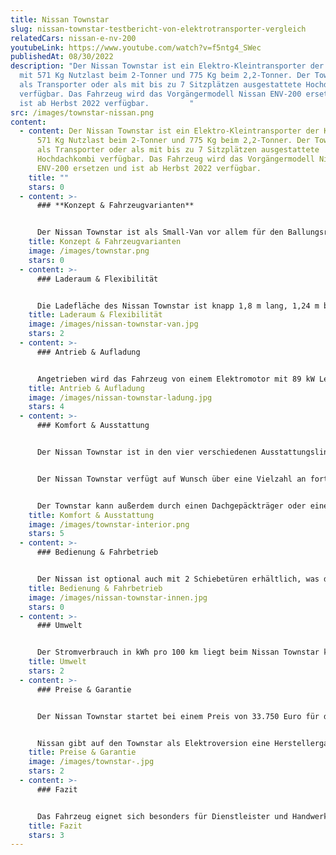 ```yaml
---
title: Nissan Townstar
slug: nissan-townstar-testbericht-von-elektrotransporter-vergleich
relatedCars: nissan-e-nv-200
youtubeLink: https://www.youtube.com/watch?v=f5ntg4_SWec
publishedAt: 08/30/2022
description: "Der Nissan Townstar ist ein Elektro-Kleintransporter der Klasse N1
  mit 571 Kg Nutzlast beim 2-Tonner und 775 Kg beim 2,2-Tonner. Der Townstar ist
  als Transporter oder als mit bis zu 7 Sitzplätzen ausgestattete Hochdachkombi
  verfügbar. Das Fahrzeug wird das Vorgängermodell Nissan ENV-200 ersetzen und
  ist ab Herbst 2022 verfügbar.         "
src: /images/townstar-nissan.png
content:
  - content: Der Nissan Townstar ist ein Elektro-Kleintransporter der Klasse N1 mit
      571 Kg Nutzlast beim 2-Tonner und 775 Kg beim 2,2-Tonner. Der Townstar ist
      als Transporter oder als mit bis zu 7 Sitzplätzen ausgestattete
      Hochdachkombi verfügbar. Das Fahrzeug wird das Vorgängermodell Nissan
      ENV-200 ersetzen und ist ab Herbst 2022 verfügbar.
    title: ""
    stars: 0
  - content: >-
      ### **Konzept & Fahrzeugvarianten**


      Der Nissan Townstar ist als Small-Van vor allem für den Ballungsraum und die Stadt konzipiert. Das Fahrzeug wurde auf Basis des Renault Kangoo beziehungsweise Renault Rapid Express entwickelt. Der Townstar lässt sich entweder als reiner Transporter mit 2 oder als Kombi zur Personenbeförderung mit bis zu 7 Sitzplätzen bestellen. Die Zuladung beträgt bis zu 800 Kilogramm und außerdem darf der Townstar nun auch bis zu 1.500 Kilogramm schwerere Anhänger befördern. Beim Vorgängermodell e-NV200 war dies nur mit maximal 450 kg schweren Anhängern möglich. Das Fahrzeug ist mit Maßen von knapp 4.5 m Länge, 1.86 m Breite und 1.86 m Höhe relativ kompakt.
    title: Konzept & Fahrzeugvarianten
    image: /images/townstar.png
    stars: 0
  - content: >-
      ### Laderaum & Flexibilität


      Die Ladefläche des Nissan Townstar ist knapp 1,8 m lang, 1,24 m breit und 1,21 m hoch. Das Fahrzeug kommt damit auf 3,3 m³ maximales Ladevolumen. Es lässt sich jedoch auch eine variable schwenkbare Trennwand einsetzen, welche das Ladevolumen auf 3,9 m³ erhöht. Durch die variable Trennwand und einen umklappbaren Beifahrersitz lassen sich zudem sperrige Gegenstände wie beispielsweise eine Leiter besser transportieren. Der Townstar ist zudem lang genug, um zwei Standard-Europaletten zu laden. Das Be- und Entladen des neuen Nissan ist dank der niedrigen Ladekante und des großen Laderaums unproblematisch. Das Dach des Small-Van kann außerdem über einen Dachgepäckträger ergänzt werden.
    title: Laderaum & Flexibilität
    image: /images/nissan-townstar-van.jpg
    stars: 2
  - content: >-
      ### Antrieb & Aufladung


      Angetrieben wird das Fahrzeug von einem Elektromotor mit 89 kW Leistung (122 PS) und einer 45 kWh Batterie. Das Drehmoment beträgt 245 Nm. Das Fahrzeug arbeitet zudem mit effektiver Batteriekühlung. Die kombinierte Reichweite des Elektrotransporters liegt bei 300 km. Für das Laden mit Wechselstrom verfügt der Townstar über ein Bordladegerät mit wahlweise 11 oder 22 kW. Das Fahrzeug ist außerdem mit CCS-Ladetechnik ausgestattet, die 80 kW Ladeleistung an Gleichstrom-Schnellladesäulen ermöglicht. Über die Schnellladefunktion lässt sich das Fahrzeug in ca. 42 Min aufladen.
    title: Antrieb & Aufladung
    image: /images/nissan-townstar-ladung.jpg
    stars: 4
  - content: >-
      ### Komfort & Ausstattung


      Der Nissan Townstar ist in den vier verschiedenen Ausstattungslinien ‘Visia’, ‘Acenta’, ‘N-Connecta’ und ‘Tekna’ erhältlich. Der Innenraum des Fahrzeugs ist praktikabel gestaltet und so findet sich in der Mitte des Armaturenbretts ein Touchscreen-Radio mit Apple Carplay beziehungsweise Android Auto sowie links neben dem Lenkrad eine Smartphonehalterung. Das Armaturenbrett verfügt zudem über praktischen Stauraum und Ablageflächen. Ebenso bietet das Fahrzeug optional einen Around View Monitor für 360° Rundumsicht. Dieser ist mit vier Kameras ausgestattet, die eine 360-Grad-Ansicht des Fahrzeugs ermöglichen, damit auch in die engsten Parklücken sicher eingeparkt werden kann. 


      Der Nissan Townstar verfügt auf Wunsch über eine Vielzahl an fortschrittlichen Sicherheitssystemen, nahtloser Konnektivität und Fahrerassistenzsystemen. Dazu zählen beispielsweise der Nissan Pro Pilot, der teilautomatisiertes Fahren durch Spurhalteassistent und Geschwindigkeitsbegrenzer auf der Autobahn ermöglicht. Ebenso sind ein intelligenter, adaptiver Geschwindigkeits- und Abstandsassistent, ein  Frontkollisionswarnungsassistent, ein autonomer Notbremsassistent oder eine Verkehrszeichenerkennung erhältlich. Im Falle eines Unfalls lässt sich über das Notrufsystem E-CALL schnell Hilfe anfordern. 


      Der Townstar kann außerdem durch einen Dachgepäckträger oder eine abnehmbare Anhängerkupplung ergänzt werden.
    title: Komfort & Ausstattung
    image: /images/townstar-interior.png
    stars: 5
  - content: >-
      ### Bedienung & Fahrbetrieb


      Der Nissan ist optional auch mit 2 Schiebetüren erhältlich, was das Be- und Entladen zusätzlich vereinfacht. Der optional klappbare Beifahrersitz gibt Ihnen die Wahl, einen Fahrgast mitzunehmen oder mehr Ladung zu verstauen. Der umgeklappte Sitz eignet sich auch als temporärer Arbeitstisch. Mit der Rückfahrkamera wird das Ankoppeln eines Anhängers zum Kinderspiel. Über die Smartphone-Halterung lassen sich Videotelefonate führen, Termine im Kalender prüfen oder E-Mails lesen.
    title: Bedienung & Fahrbetrieb
    image: /images/nissan-townstar-innen.jpg
    stars: 0
  - content: >-
      ### Umwelt


      Der Stromverbrauch in kWh pro 100 km liegt beim Nissan Townstar kombiniert bei  18,0 - 20,6. Mit diesem vergleichsweise hohen Verbrauch kosten 100 km Fahrstrecke bei angenommenen 30 Cent pro Kilowattstunde: 5,40 bis 6,18 €. Über ein zusätzliches Solarmodul auf dem Dach des Fahrzeugs gibt es keine Angaben.
    title: Umwelt
    stars: 2
  - content: >-
      ### Preise & Garantie


      Der Nissan Townstar startet bei einem Preis von 33.750 Euro für die Basisversion. Die umfangreichere Ausstattungsoption N-Connecta ist ab 39.200 Euro und das Topmodell Tekna ab 41.750 Euro erhältlich. 


      Nissan gibt auf den Townstar als Elektroversion eine Herstellergarantie von 8 Jahre auf das Fahrzeug und 160.000 km auf die Batterie.
    title: Preise & Garantie
    image: /images/townstar-.jpg
    stars: 2
  - content: >-
      ### Fazit


      Das Fahrzeug eignet sich besonders für Dienstleister und Handwerker. Ebenso lässt sich das Fahrzeug aber auch für den Lieferverkehr einsetzen. Der Nissan Townstar wird den vergleichbaren Verbrenner-Modellen wie beispielsweise dem VW Caddy oder der Mercedes T-Klasse echte Konkurrenz machen. Der Small-Van bietet zudem ein umfangreiches Ausstattungspaket, wenn man alle Assistenzsysteme mit ins Fahrzeug holt.  Dennoch ist der Preis bezogen auf die Fahrzeuggröße und die möglichen Einsatzfelder relativ hoch.
    title: Fazit
    stars: 3
---
```

